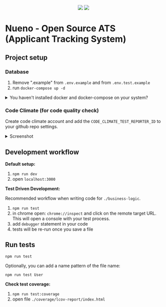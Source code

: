 <p align="center">
  <a href="https://codeclimate.com/github/Simba-City/nueno/maintainability"><img src="https://api.codeclimate.com/v1/badges/1e547d9b8a46c47be067/maintainability" /></a>
  <a href="https://codeclimate.com/github/Simba-City/nueno/test_coverage"><img src="https://api.codeclimate.com/v1/badges/1e547d9b8a46c47be067/test_coverage" /></a>
</p>

# Nueno - Open Source ATS (Applicant Tracking System)

## Project setup

### Database
1. Remove ".example" from `.env.example` and from `.env.test.example`
2. run `docker-compose up -d`

<details>
<summary>You haven't installed docker and docker-compose on your system?</summary>

  <a href="https://docs.docker.com/compose/install/">Here's an installation guide</a>
  
You'll only need these commands when using docker-compose:
```bash
# start running containers
docker-compose up -d

# shut-down running containers
docker-compose down

# list running containers
docker-compose ps
```

</details>


### Code Climate (for code quality check)
Create code climate account and add the `CODE_CLIMATE_TEST_REPORTER_ID` to your github repo settings.

<details>
<summary>Screenshot</summary>
<img width="1114" alt="image" src="https://user-images.githubusercontent.com/98182227/160672909-f596095f-7820-4b39-9260-0582d117287d.png">
</details>

## Development workflow

**Default setup:**
1. `npm run dev`
2. open `localhost:3000`

**Test Driven Development:**

Recommended workflow when writing code for `./business-logic`.

1. `npm run test`
2. in chrome open: `chrome://inspect` and click on the remote target URL. This will open a console with your test process.
3. add `debugger` statement in your code
4. tests will be re-run once you save a file

## Run tests
```
npm run test
```

Optionally, you can add a name pattern of the file name:
```
npm run test User
```

**Check test coverage:**
1. `npm run test:coverage`
2. open file `./coverage/lcov-report/index.html`
